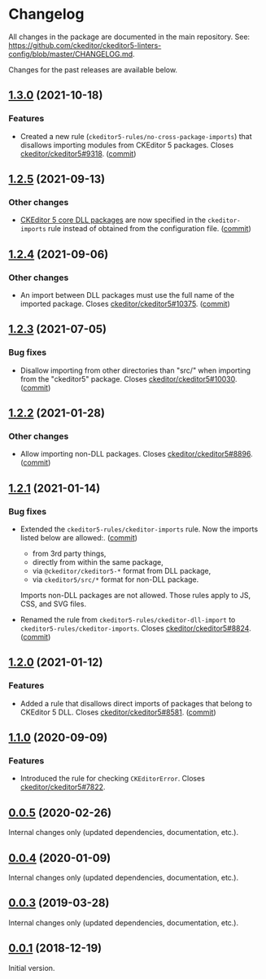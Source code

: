 Changelog
=========

All changes in the package are documented in the main repository. See: https://github.com/ckeditor/ckeditor5-linters-config/blob/master/CHANGELOG.md.

Changes for the past releases are available below.

## [1.3.0](https://github.com/ckeditor/eslint-plugin-ckeditor5-rules/compare/v1.2.5...v1.3.0) (2021-10-18)

### Features

* Created a new rule (`ckeditor5-rules/no-cross-package-imports`) that disallows importing modules from CKEditor 5 packages. Closes [ckeditor/ckeditor5#9318](https://github.com/ckeditor/ckeditor5/issues/9318). ([commit](https://github.com/ckeditor/eslint-plugin-ckeditor5-rules/commit/d588b8c2da00a8c8b268b08c544fcfe9c2e9d35d))


## [1.2.5](https://github.com/ckeditor/eslint-plugin-ckeditor5-rules/compare/v1.2.4...v1.2.5) (2021-09-13)

### Other changes

* [CKEditor 5 core DLL packages](https://ckeditor.com/docs/ckeditor5/latest/builds/guides/development/dll-builds.html) are now specified in the `ckeditor-imports` rule instead of obtained from the configuration file. ([commit](https://github.com/ckeditor/eslint-plugin-ckeditor5-rules/commit/9f59a1f69d365a6822a76e6b2b49cfaf7a711e28))


## [1.2.4](https://github.com/ckeditor/eslint-plugin-ckeditor5-rules/compare/v1.2.3...v1.2.4) (2021-09-06)

### Other changes

* An import between DLL packages must use the full name of the imported package. Closes [ckeditor/ckeditor5#10375](https://github.com/ckeditor/ckeditor5/issues/10375). ([commit](https://github.com/ckeditor/eslint-plugin-ckeditor5-rules/commit/85bcfd7ae095b5755eb5061c6d63b4fdc6d7d398))


## [1.2.3](https://github.com/ckeditor/eslint-plugin-ckeditor5-rules/compare/v1.2.2...v1.2.3) (2021-07-05)

### Bug fixes

* Disallow importing from other directories than "src/" when importing from the "ckeditor5" package. Closes [ckeditor/ckeditor5#10030](https://github.com/ckeditor/ckeditor5/issues/10030). ([commit](https://github.com/ckeditor/eslint-plugin-ckeditor5-rules/commit/d12074249190619d1af94bc80844bd74f32865d2))


## [1.2.2](https://github.com/ckeditor/eslint-plugin-ckeditor5-rules/compare/v1.2.1...v1.2.2) (2021-01-28)

### Other changes

* Allow importing non-DLL packages. Closes [ckeditor/ckeditor5#8896](https://github.com/ckeditor/ckeditor5/issues/8896). ([commit](https://github.com/ckeditor/eslint-plugin-ckeditor5-rules/commit/facb8edd86596844d736bfd7605d2ac8f3c4ccb6))


## [1.2.1](https://github.com/ckeditor/eslint-plugin-ckeditor5-rules/compare/v1.2.0...v1.2.1) (2021-01-14)

### Bug fixes

* Extended the `ckeditor5-rules/ckeditor-imports` rule. Now the imports listed below are allowed:. ([commit](https://github.com/ckeditor/eslint-plugin-ckeditor5-rules/commit/d17a849db1bef7992770f9e698a4cba0a9266322))

  - from 3rd party things,
  - directly from within the same package,
  - via `@ckeditor/ckeditor5-*` format from DLL package,
  - via `ckeditor5/src/*` format for non-DLL package.

  Imports non-DLL packages are not allowed. Those rules apply to JS, CSS, and SVG files.
* Renamed the rule from `ckeditor5-rules/ckeditor-dll-import` to `ckeditor5-rules/ckeditor-imports`. Closes [ckeditor/ckeditor5#8824](https://github.com/ckeditor/ckeditor5/issues/8824). ([commit](https://github.com/ckeditor/eslint-plugin-ckeditor5-rules/commit/d17a849db1bef7992770f9e698a4cba0a9266322))


## [1.2.0](https://github.com/ckeditor/eslint-plugin-ckeditor5-rules/compare/v1.1.0...v1.2.0) (2021-01-12)

### Features

* Added a rule that disallows direct imports of packages that belong to CKEditor 5 DLL. Closes [ckeditor/ckeditor5#8581](https://github.com/ckeditor/ckeditor5/issues/8581). ([commit](https://github.com/ckeditor/eslint-plugin-ckeditor5-rules/commit/7fe7d661b85b8e46e182dad084a5a69294510837))


## [1.1.0](https://github.com/ckeditor/eslint-plugin-ckeditor5-rules/compare/v1.0.0...v1.1.0) (2020-09-09)

### Features

* Introduced the rule for checking `CKEditorError`. Closes [ckeditor/ckeditor5#7822](https://github.com/ckeditor/ckeditor5/issues/7822).


## [0.0.5](https://github.com/ckeditor/ckeditor5-dev/compare/eslint-plugin-ckeditor5-rules@0.0.4...eslint-plugin-ckeditor5-rules@0.0.5) (2020-02-26)

Internal changes only (updated dependencies, documentation, etc.).


## [0.0.4](https://github.com/ckeditor/ckeditor5-dev/compare/eslint-plugin-ckeditor5-rules@0.0.3...eslint-plugin-ckeditor5-rules@0.0.4) (2020-01-09)

Internal changes only (updated dependencies, documentation, etc.).


## [0.0.3](https://github.com/ckeditor/ckeditor5-dev/compare/eslint-plugin-ckeditor5-rules@0.0.1...eslint-plugin-ckeditor5-rules@0.0.3) (2019-03-28)

Internal changes only (updated dependencies, documentation, etc.).


## [0.0.1](https://github.com/ckeditor/ckeditor5-dev/tree/eslint-plugin-ckeditor5-rules@0.0.1) (2018-12-19)

Initial version.
